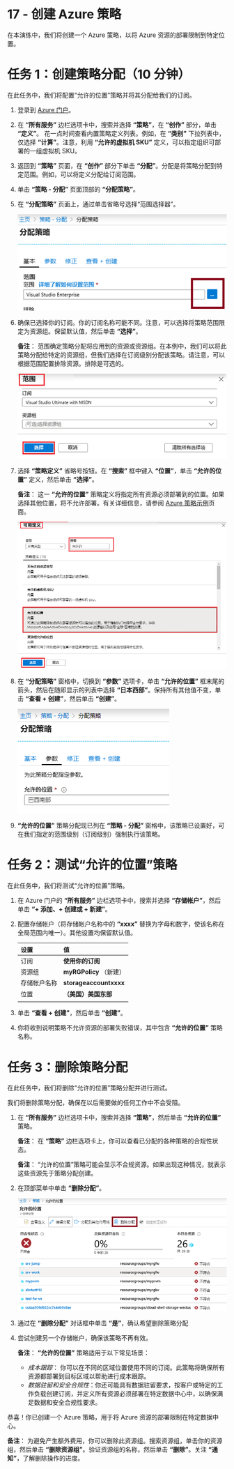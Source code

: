 ﻿---
wts:
    title: '17 - 创建 Azure 策略（10 分钟）'
    module: '模块 05：介绍标识、治理、隐私和合规性功能'
---
# 17 - 创建 Azure 策略

在本演练中，我们将创建一个 Azure 策略，以将 Azure 资源的部署限制到特定位置。

# 任务 1：创建策略分配（10 分钟）

在此任务中，我们将配置“允许的位置”策略并将其分配给我们的订阅。 

1. 登录到 [Azure 门户](https://portal.azure.com)。

2. 在 **“所有服务”** 边栏选项卡中，搜索并选择 **“策略”**，在 **“创作”** 部分，单击 **“定义”**。  花一点时间查看内置策略定义列表。例如，在 **“类别”** 下拉列表中，仅选择 **“计算”**。注意，利用 **“允许的虚拟机 SKU”** 定义，可以指定组织可部署的一组虚拟机 SKU。

3. 返回到 **“策略”** 页面，在 **“创作”** 部分下单击 **“分配”**。分配是将策略分配到特定范围。例如，可以将定义分配给订阅范围。 

4. 单击 **“策略 - 分配”** 页面顶部的 **“分配策略”**。

5. 在 **“分配策略”** 页面上，通过单击省略号选择“范围选择器”。

    ![范围选择器省略号的屏幕截图。](../images/1401.png)

6. 确保已选择你的订阅。你的订阅名称可能不同。注意，可以选择将策略范围限定为资源组。保留默认值，然后单击 **“选择”**。 

    **备注**： 范围确定策略分配将应用到的资源或资源组。在本例中，我们可以将此策略分配给特定的资源组，但我们选择在订阅级别分配该策略。请注意，可以根据范围配置排除资源。排除是可选的。

    ![此屏幕截图显示了“范围”窗格，其中已填写字段值，并突出显示“选择”按钮。 ](../images/1402.png)

7. 选择 **“策略定义”** 省略号按钮。在 **“搜索”** 框中键入 **“位置”**，单击 **“允许的位置”** 定义，然后单击 **“选择”**。

    **备注**： 这一 **“允许的位置”** 策略定义将指定所有资源必须部署到的位置。如果选择其他位置，将不允许部署。有关详细信息，请参阅 [Azure 策略示例](https://docs.microsoft.com/zh-cn/azure/governance/policy/samples/index)页面。

   ![此屏幕截图显示了“可用定义”窗格，其中突出显示了各个字段，并且选中了“审核未使用托管磁盘的 VM”选项。](../images/1403.png)

8.  在 **“分配策略”** 窗格中，切换到 **“参数”** 选项卡，单击 **“允许的位置”** 框末尾的箭头，然后在随即显示的列表中选择 **“日本西部”**。保持所有其他值不变，单击 **“查看 + 创建”**，然后单击 **“创建”**。

    ![此屏幕截图显示了“分配策略”窗格，其中填充了各个字段和日本西部这一位置，并突出显示了“分配”按钮。](../images/1404.png)

9. **“允许的位置”** 策略分配现已列在 **“策略 - 分配”** 窗格中，该策略已设置好，可在我们指定的范围级别（订阅级别）强制执行该策略。

# 任务 2：测试“允许的位置”策略

在此任务中，我们将测试“允许的位置”策略。 

1. 在 Azure 门户的 **“所有服务”** 边栏选项卡中，搜索并选择 **“存储帐户”**，然后单击 **“+ 添加、+ 创建或 + 新建”**。

2. 配置存储帐户（将存储帐户名称中的 **“xxxx”** 替换为字母和数字，使该名称在全局范围内唯一）。其他设置均保留默认值。 

    | 设置 | 值 | 
    | --- | --- |
    | 订阅 | **使用你的订阅** |
    | 资源组 | **myRGPolicy** （新建） |
    | 存储帐户名称 | **storageaccountxxxx** |
    | 位置 | **（美国）美国东部** |
    | | |

3. 单击 **“查看 + 创建”**，然后单击 **“创建”**。 

4. 你将收到说明策略不允许资源的部署失败错误，其中包含 **“允许的位置”** 策略名称。

# 任务 3：删除策略分配

在此任务中，我们将删除“允许的位置”策略分配并进行测试。 

我们将删除策略分配，确保在以后需要做的任何工作中不会受阻。

1. 在 **“所有服务”** 边栏选项卡中，搜索并选择 **“策略”**，然后单击 **“允许的位置”** 策略。

    **备注**： 在 **“策略”** 边栏选项卡上，你可以查看已分配的各种策略的合规性状态。

    **备注**： “允许的位置”策略可能会显示不合规资源。如果出现这种情况，就表示这些资源先于策略分配创建。

2. 在顶部菜单中单击 **“删除分配”**。

   ![“删除分配”菜单项的屏幕截图。](../images/1407.png)

3. 通过在 **“删除分配”** 对话框中单击 **“是”**，确认希望删除策略分配

4. 尝试创建另一个存储帐户，确保该策略不再有效。

    **备注**： **“允许的位置”** 策略适用于以下常见场景： 
    - *成本跟踪*： 你可以在不同的区域位置使用不同的订阅。此策略将确保所有资源都部署到目标区域以帮助进行成本跟踪。 
    - *数据驻留和安全合规性*：你还可能具有数据驻留要求，按客户或特定的工作负载创建订阅，并定义所有资源必须部署在特定数据中心中，以确保满足数据和安全合规性要求。

恭喜！你已创建一个 Azure 策略，用于将 Azure 资源的部署限制在特定数据中心。

**备注**： 为避免产生额外费用，你可以删除此资源组。搜索资源组，单击你的资源组，然后单击 **“删除资源组”**。验证资源组的名称，然后单击 **“删除”**。关注 **“通知”**，了解删除操作的进度。
